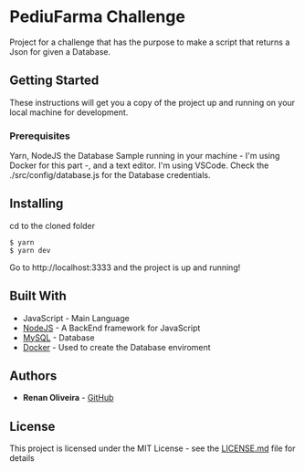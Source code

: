# PediuFarma Challenge

Project for a challenge that has the purpose to make a script that returns a Json for given a Database.

## Getting Started

These instructions will get you a copy of the project up and running on your local machine for development.

### Prerequisites

Yarn, NodeJS the Database Sample running in your machine - I'm using Docker for this part -, and a text editor. I'm using VSCode. Check the ./src/config/database.js for the Database credentials.

## Installing
cd to the cloned folder
```
$ yarn
$ yarn dev
```
Go to http://localhost:3333 and the project is up and running!

## Built With

* JavaScript - Main Language
* [NodeJS](https://nodejs.org/en/) - A BackEnd framework for JavaScript
* [MySQL](https://www.mysql.com/) - Database
* [Docker](https://www.docker.com//) - Used to create the Database enviroment

## Authors

* **Renan Oliveira** - [GitHub](https://github.com/lmaoclost)

## License

This project is licensed under the MIT License - see the [LICENSE.md](LICENSE.md) file for details
